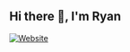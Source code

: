 ## Hi there 👋, I'm Ryan

[![Website](https://img.shields.io/website?label=ryanrizky.com&style=for-the-badge&url=https%3A%2F%2Fryanrizky.com)](https://ryanrizky.com)

